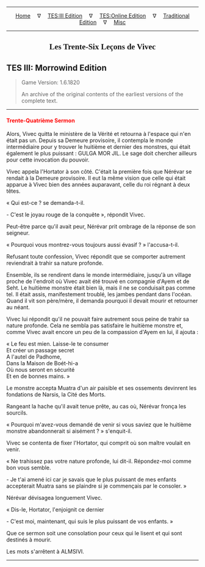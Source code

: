 
---

<!-- Jekyll Page Links -->

<center>
<a href="../../../../index.html">Home</a>
&emsp;&nabla;&emsp;
<a href="../../../index-tes3.html">TES:III Edition</a>
&emsp;&nabla;&emsp;
<a href="../../../index-teso.html">TES:Online Edition</a>
&emsp;&nabla;&emsp;
<a href="../../../index-traditional.html">Traditional Edition</a>
&emsp;&nabla;&emsp;
<a href="../../../index-misc.html">Misc</a>
</center>

<!-- Markdown Body Below: -->

---

<center>
<h2><span style="font-family:Georgia">Les Trente-Six Leçons de Vivec</span></h2>
</center>

## TES III: Morrowind Edition

> Game Version: 1.6.1820
>
> An archive of the original contents of the earliest versions of the complete text.

---

#### <span style="color:red">Trente-Quatrième Sermon</span>

Alors, Vivec quitta le ministère de la Vérité et retourna à l'espace qui n'en était pas un. Depuis sa Demeure provisoire, il contempla le monde intermédiaire pour y trouver le huitième et dernier des monstres, qui était également le plus puissant : GULGA MOR JIL. Le sage doit chercher ailleurs pour cette invocation du pouvoir.

Vivec appela l'Hortator à son côté. C'était la première fois que Nérévar se rendait à la Demeure provisoire. Il eut la même vision que celle qui était apparue à Vivec bien des années auparavant, celle du roi régnant à deux têtes.

« Qui est-ce ? se demanda-t-il.

\- C'est le joyau rouge de la conquête », répondit Vivec.

Peut-être parce qu'il avait peur, Nérévar prit ombrage de la réponse de son seigneur.

« Pourquoi vous montrez-vous toujours aussi évasif ? » l'accusa-t-il.

Refusant toute confession, Vivec répondit que se comporter autrement reviendrait à trahir sa nature profonde.

Ensemble, ils se rendirent dans le monde intermédiaire, jusqu'à un village proche de l'endroit où Vivec avait été trouvé en compagnie d'Ayem et de Seht. Le huitième monstre était bien là, mais il ne se conduisait pas comme tel. Il était assis, manifestement troublé, les jambes pendant dans l'océan. Quand il vit son père/mère, il demanda pourquoi il devait mourir et retourner au néant.

Vivec lui répondit qu'il ne pouvait faire autrement sous peine de trahir sa nature profonde. Cela ne sembla pas satisfaire le huitième monstre et, comme Vivec avait encore un peu de la compassion d'Ayem en lui, il ajouta :

« Le feu est mien. Laisse-le te consumer\
Et créer un passage secret\
A l'autel de Padhome,\
Dans la Maison de Boét-hi-a\
Où nous seront en sécurité\
Et en de bonnes mains. »

Le monstre accepta Muatra d'un air paisible et ses ossements devinrent les fondations de Narsis, la Cité des Morts.

Rangeant la hache qu'il avait tenue prête, au cas où, Nérévar fronça les sourcils.

« Pourquoi m'avez-vous demandé de venir si vous saviez que le huitième monstre abandonnerait si aisément ? » s'enquit-il.

Vivec se contenta de fixer l'Hortator, qui comprit où son maître voulait en venir.

« Ne trahissez pas votre nature profonde, lui dit-il. Répondez-moi comme bon vous semble.

\- Je t'ai amené ici car je savais que le plus puissant de mes enfants accepterait Muatra sans se plaindre si je commençais par le consoler. »

Nérévar dévisagea longuement Vivec.

« Dis-le, Hortator, l'enjoignit ce dernier

\- C'est moi, maintenant, qui suis le plus puissant de vos enfants. »

Que ce sermon soit une consolation pour ceux qui le lisent et qui sont destinés à mourir.

Les mots s'arrêtent à ALMSIVI.

---
